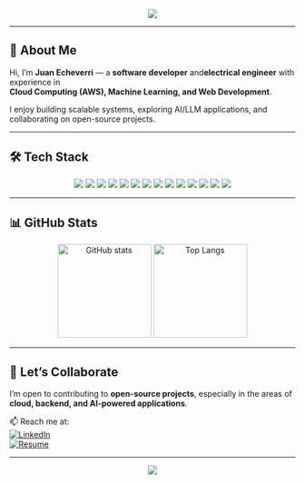 <!-- Header -->
<p align="center">
  <img src="https://capsule-render.vercel.app/api?type=waving&color=0:0f2027,100:2c5364&height=180&section=header&text=Juan%20Echeverri&fontSize=45&fontColor=ffffff&animation=fadeIn&fontAlignY=35"/>
</p>

---

## 👋 About Me

Hi, I’m **Juan Echeverri** — a **software developer** and**electrical engineer** with experience in  
**Cloud Computing (AWS), Machine Learning, and Web Development**.  

I enjoy building scalable systems, exploring AI/LLM applications, and collaborating on open-source projects.  

---

## 🛠️ Tech Stack

<p align="center">
  <!-- Cloud -->
  <img src="https://img.shields.io/badge/AWS-%23FF9900.svg?&style=for-the-badge&logo=amazon-aws&logoColor=white"/>
  <img src="https://img.shields.io/badge/Cloudflare-%23F38020.svg?&style=for-the-badge&logo=cloudflare&logoColor=white"/>
  
  <!-- Backend -->
  <img src="https://img.shields.io/badge/Django-%23092E20.svg?&style=for-the-badge&logo=django&logoColor=white"/>
  <img src="https://img.shields.io/badge/FastAPI-%23009688.svg?&style=for-the-badge&logo=fastapi&logoColor=white"/>
  <img src="https://img.shields.io/badge/Node.js-%23339933.svg?&style=for-the-badge&logo=node.js&logoColor=white"/>

  <!-- Databases -->
  <img src="https://img.shields.io/badge/PostgreSQL-%23336791.svg?&style=for-the-badge&logo=postgresql&logoColor=white"/>
  <img src="https://img.shields.io/badge/MariaDB-%23003545.svg?&style=for-the-badge&logo=mariadb&logoColor=white"/>

  <!-- ML -->
  <img src="https://img.shields.io/badge/TensorFlow-%23FF6F00.svg?&style=for-the-badge&logo=tensorflow&logoColor=white"/>
  <img src="https://img.shields.io/badge/scikit--learn-%23F7931E.svg?&style=for-the-badge&logo=scikit-learn&logoColor=white"/>
  
  <!-- Frontend -->
  <img src="https://img.shields.io/badge/React-%2361DAFB.svg?&style=for-the-badge&logo=react&logoColor=black"/>
  <img src="https://img.shields.io/badge/TailwindCSS-%2338B2AC.svg?&style=for-the-badge&logo=tailwind-css&logoColor=white"/>
  <img src="https://img.shields.io/badge/Flowbite-%2300C4B3.svg?&style=for-the-badge&logo=tailwind-css&logoColor=white"/>
  
  <!-- Tools -->
  <img src="https://img.shields.io/badge/Docker-%232496ED.svg?&style=for-the-badge&logo=docker&logoColor=white"/>
  <img src="https://img.shields.io/badge/GitHub_Actions-%232088FF.svg?&style=for-the-badge&logo=github-actions&logoColor=white"/>
</p>

---

## 📊 GitHub Stats

<p align="center">
  <img src="https://github-readme-stats.vercel.app/api?username=juanecheverri&show_icons=true&theme=tokyonight" alt="GitHub stats" height="165"/>
  <img src="https://github-readme-stats.vercel.app/api/top-langs/?username=juanecheverri&layout=compact&theme=tokyonight" alt="Top Langs" height="165"/>
</p>

---

## 🤝 Let’s Collaborate

I’m open to contributing to **open-source projects**, especially in the areas of **cloud, backend, and AI-powered applications**.  

📫 Reach me at:  
[![LinkedIn](https://img.shields.io/badge/LinkedIn-0A66C2.svg?&style=for-the-badge&logo=linkedin&logoColor=white)](https://www.linkedin.com/in/juan-echeverri/)  
[![Resume](https://img.shields.io/badge/Portfolio-000000.svg?&style=for-the-badge&logo=vercel&logoColor=white)](http://juan-echeverri-resume.s3-website-us-east-1.amazonaws.com/)  

---

<!-- Footer -->
<p align="center">
  <img src="https://capsule-render.vercel.app/api?type=waving&color=0:2c5364,100:0f2027&height=120&section=footer"/>
</p>
